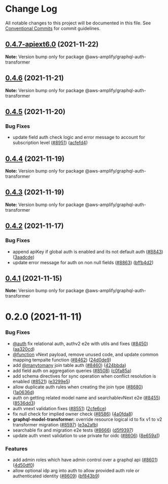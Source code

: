 # Change Log

All notable changes to this project will be documented in this file.
See [Conventional Commits](https://conventionalcommits.org) for commit guidelines.

## [0.4.7-apiext6.0](https://github.com/aws-amplify/amplify-cli/compare/@aws-amplify/graphql-auth-transformer@0.4.6...@aws-amplify/graphql-auth-transformer@0.4.7-apiext6.0) (2021-11-22)

**Note:** Version bump only for package @aws-amplify/graphql-auth-transformer





## [0.4.6](https://github.com/aws-amplify/amplify-cli/compare/@aws-amplify/graphql-auth-transformer@0.4.5...@aws-amplify/graphql-auth-transformer@0.4.6) (2021-11-21)

**Note:** Version bump only for package @aws-amplify/graphql-auth-transformer





## [0.4.5](https://github.com/aws-amplify/amplify-cli/compare/@aws-amplify/graphql-auth-transformer@0.4.4...@aws-amplify/graphql-auth-transformer@0.4.5) (2021-11-20)


### Bug Fixes

* update field auth check logic and error message to account for subscription level ([#8951](https://github.com/aws-amplify/amplify-cli/issues/8951)) ([acfefd4](https://github.com/aws-amplify/amplify-cli/commit/acfefd4b957d534b6d2031df22c56237d43d0261))





## [0.4.4](https://github.com/aws-amplify/amplify-cli/compare/@aws-amplify/graphql-auth-transformer@0.4.2...@aws-amplify/graphql-auth-transformer@0.4.4) (2021-11-19)

**Note:** Version bump only for package @aws-amplify/graphql-auth-transformer





## [0.4.3](https://github.com/aws-amplify/amplify-cli/compare/@aws-amplify/graphql-auth-transformer@0.4.2...@aws-amplify/graphql-auth-transformer@0.4.3) (2021-11-19)

**Note:** Version bump only for package @aws-amplify/graphql-auth-transformer





## [0.4.2](https://github.com/aws-amplify/amplify-cli/compare/@aws-amplify/graphql-auth-transformer@0.4.1...@aws-amplify/graphql-auth-transformer@0.4.2) (2021-11-17)


### Bug Fixes

* append apiKey if global auth is enabled and its not default auth ([#8843](https://github.com/aws-amplify/amplify-cli/issues/8843)) ([3aadcde](https://github.com/aws-amplify/amplify-cli/commit/3aadcde2225f0ede5c5d94c2a4cd9d1afece5288))
* update error message for auth on non null fields ([#8863](https://github.com/aws-amplify/amplify-cli/issues/8863)) ([bffb4d2](https://github.com/aws-amplify/amplify-cli/commit/bffb4d290e33dfd4362733c4344dd1a7e584234c))





## [0.4.1](https://github.com/aws-amplify/amplify-cli/compare/@aws-amplify/graphql-auth-transformer@0.2.0...@aws-amplify/graphql-auth-transformer@0.4.1) (2021-11-15)

**Note:** Version bump only for package @aws-amplify/graphql-auth-transformer





# 0.2.0 (2021-11-11)


### Bug Fixes

* [@auth](https://github.com/auth) fix relational auth, authv2 e2e with utils and fixes ([#8450](https://github.com/aws-amplify/amplify-cli/issues/8450)) ([aa320cd](https://github.com/aws-amplify/amplify-cli/commit/aa320cd2414665a484438f0764cf68fd78caa26a))
* [@function](https://github.com/function) vNext payload, remove unused code, and update common mapping tempalte function ([#8462](https://github.com/aws-amplify/amplify-cli/issues/8462)) ([24d0de9](https://github.com/aws-amplify/amplify-cli/commit/24d0de97a1bfacc3983e5b11a7582c9500759adc))
* add [@manytomany](https://github.com/manytomany) join table auth ([#8460](https://github.com/aws-amplify/amplify-cli/issues/8460)) ([424bbda](https://github.com/aws-amplify/amplify-cli/commit/424bbda410fbab100d475d37fa9ab291bfd05317))
* add field auth on aggregation queries ([#8508](https://github.com/aws-amplify/amplify-cli/issues/8508)) ([c0fa85a](https://github.com/aws-amplify/amplify-cli/commit/c0fa85a87230d631ffaf376f18f4fc3c4ec9a1f9))
* add schema directives for sync operation when conflict resolution is enabled ([#8521](https://github.com/aws-amplify/amplify-cli/issues/8521)) ([e3299e5](https://github.com/aws-amplify/amplify-cli/commit/e3299e5c09884218d486d4a488f343972674a417))
* allow duplicate auth rules when creating the join type ([#8680](https://github.com/aws-amplify/amplify-cli/issues/8680)) ([1a0636d](https://github.com/aws-amplify/amplify-cli/commit/1a0636d72d010b9d0ed18d511f853bcbffa9d421))
* auth on getting related model name and searchablevNext e2e ([#8455](https://github.com/aws-amplify/amplify-cli/issues/8455)) ([8536dd3](https://github.com/aws-amplify/amplify-cli/commit/8536dd3eb4cffc14602d80eea82b8b62b8227485))
* auth vnext validation fixes ([#8551](https://github.com/aws-amplify/amplify-cli/issues/8551)) ([2cfe6ce](https://github.com/aws-amplify/amplify-cli/commit/2cfe6ce15e9adb1e5824e3d011deb9e4d5cf5d4d))
* fix null check for implied owner check ([#8586](https://github.com/aws-amplify/amplify-cli/issues/8586)) ([4a0fda8](https://github.com/aws-amplify/amplify-cli/commit/4a0fda81472ec82d6731502bbe83a9ffd0b27198))
* **graphql-model-transformer:** override resource logical id to fix v1 to v2 transformer migration ([#8597](https://github.com/aws-amplify/amplify-cli/issues/8597)) ([e3a2afb](https://github.com/aws-amplify/amplify-cli/commit/e3a2afbbed6e97f143fc7c83064e2193f4c91bdd))
* searchable fix and migration e2e tests ([#8666](https://github.com/aws-amplify/amplify-cli/issues/8666)) ([d5f9397](https://github.com/aws-amplify/amplify-cli/commit/d5f9397fa860f32e748f6f880929b1e5856a68e2))
* update auth vnext validation to use private for oidc ([#8606](https://github.com/aws-amplify/amplify-cli/issues/8606)) ([8e659a1](https://github.com/aws-amplify/amplify-cli/commit/8e659a1357df63d5cae92b67f719ffeea9acacf0))


### Features

* add admin roles which have admin control over a graphql api ([#8601](https://github.com/aws-amplify/amplify-cli/issues/8601)) ([4d50df0](https://github.com/aws-amplify/amplify-cli/commit/4d50df000c6e11165d2da766c0eaa0097d88a0c2))
* allow optional idp arg into auth to allow provided auth role or authenticated identity ([#8609](https://github.com/aws-amplify/amplify-cli/issues/8609)) ([bf843b9](https://github.com/aws-amplify/amplify-cli/commit/bf843b90330d8ceb2ea90bc2761edd57e5d5123b))
